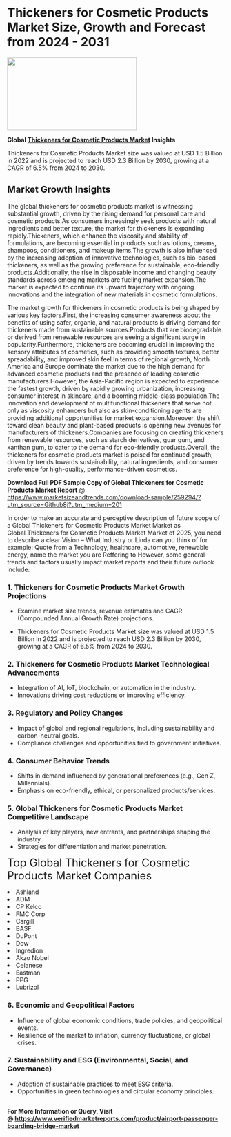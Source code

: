 <H1>Thickeners for Cosmetic Products Market Size, Growth and Forecast from 2024 - 2031</H1><img class="aligncenter size-medium wp-image-584254" src="https://thirdeyenews.in/wp-content/uploads/2024/09/Global-Market-Research-300x168.jpeg" alt="" width="300" height="168" /><p><strong>Global&nbsp;<a href="https://www.marketsizeandtrends.com/download-sample/259294/?utm_source=Github8j?utm_medium=201">Thickeners for Cosmetic Products Market</a> Insights</strong></p><p>Thickeners for Cosmetic Products Market size was valued at USD 1.5 Billion in 2022 and is projected to reach USD 2.3 Billion by 2030, growing at a CAGR of 6.5% from 2024 to 2030.</p><p><h2>Market Growth Insights</h2> <p>The global thickeners for cosmetic products market is witnessing substantial growth, driven by the rising demand for personal care and cosmetic products.As consumers increasingly seek products with natural ingredients and better texture, the market for thickeners is expanding rapidly.Thickeners, which enhance the viscosity and stability of formulations, are becoming essential in products such as lotions, creams, shampoos, conditioners, and makeup items.The growth is also influenced by the increasing adoption of innovative technologies, such as bio-based thickeners, as well as the growing preference for sustainable, eco-friendly products.Additionally, the rise in disposable income and changing beauty standards across emerging markets are fueling market expansion.The market is expected to continue its upward trajectory with ongoing innovations and the integration of new materials in cosmetic formulations.</p> <p>The market growth for thickeners in cosmetic products is being shaped by various key factors.First, the increasing consumer awareness about the benefits of using safer, organic, and natural products is driving demand for thickeners made from sustainable sources.Products that are biodegradable or derived from renewable resources are seeing a significant surge in popularity.Furthermore, thickeners are becoming crucial in improving the sensory attributes of cosmetics, such as providing smooth textures, better spreadability, and improved skin feel.In terms of regional growth, North America and Europe dominate the market due to the high demand for advanced cosmetic products and the presence of leading cosmetic manufacturers.However, the Asia-Pacific region is expected to experience the fastest growth, driven by rapidly growing urbanization, increasing consumer interest in skincare, and a booming middle-class population.The innovation and development of multifunctional thickeners that serve not only as viscosity enhancers but also as skin-conditioning agents are providing additional opportunities for market expansion.Moreover, the shift toward clean beauty and plant-based products is opening new avenues for manufacturers of thickeners.Companies are focusing on creating thickeners from renewable resources, such as starch derivatives, guar gum, and xanthan gum, to cater to the demand for eco-friendly products.Overall, the thickeners for cosmetic products market is poised for continued growth, driven by trends towards sustainability, natural ingredients, and consumer preference for high-quality, performance-driven cosmetics.</p> <p><span class=""><strong>Download Full PDF Sample Copy of Global Thickeners for Cosmetic Products Market Report</strong> @ <a href="https://www.marketsizeandtrends.com/download-sample/259294/?utm_source=Github8j?utm_medium=201" target="_blank">https://www.marketsizeandtrends.com/download-sample/259294/?utm_source=Github8j?utm_medium=201</a></span></p><p>In order to make an accurate and perceptive description of future scope of a Global&nbsp;Thickeners for Cosmetic Products Market Market as Global&nbsp;Thickeners for Cosmetic Products Market Market of 2025, you need to describe a clear Vision &ndash; What Industry or Linda can you think of for example: Quote from a Technology, healthcare, automotive, renewable energy, name the market you are Reffering to.However, some general trends and factors usually impact market reports and their future outlook include:</p><h3>1.&nbsp;<strong>Thickeners for Cosmetic Products Market Growth Projections</strong></h3><ul><li>Examine market size trends, revenue estimates and CAGR (Compounded Annual Growth Rate) projections.</li><li><p>Thickeners for Cosmetic Products Market size was valued at USD 1.5 Billion in 2022 and is projected to reach USD 2.3 Billion by 2030, growing at a CAGR of 6.5% from 2024 to 2030.</p></li></ul><h3>2.&nbsp;<strong>Thickeners for Cosmetic Products Market Technological Advancements</strong></h3><ul><li>Integration of AI, IoT, blockchain, or automation in the industry.</li><li>Innovations driving cost reductions or improving efficiency.</li></ul><h3>3.&nbsp;<strong>Regulatory and Policy Changes</strong></h3><ul><li>Impact of global and regional regulations, including sustainability and carbon-neutral goals.</li><li>Compliance challenges and opportunities tied to government initiatives.</li></ul><h3>4.&nbsp;<strong>Consumer Behavior Trends</strong></h3><ul><li>Shifts in demand influenced by generational preferences (e.g., Gen Z, Millennials).</li><li>Emphasis on eco-friendly, ethical, or personalized products/services.</li></ul><h3>5.&nbsp;<strong>Global Thickeners for Cosmetic Products Market Competitive Landscape</strong></h3><ul><li>Analysis of key players, new entrants, and partnerships shaping the industry.</li><li>Strategies for differentiation and market penetration.</li></ul><p data-pm-slice="1 1 []"><span style="color: inherit; font-family: inherit; font-size: 25px;">Top Global Thickeners for Cosmetic Products Market Companies</span></p><div class="" data-test-id=""><p><li>Ashland</li><li> ADM</li><li> CP Kelco</li><li> FMC Corp</li><li> Cargill</li><li> BASF</li><li> DuPont</li><li> Dow</li><li> Ingredion</li><li> Akzo Nobel</li><li> Celanese</li><li> Eastman</li><li> PPG</li><li> Lubrizol</li></p></div><h3>6.&nbsp;<strong>Economic and Geopolitical Factors</strong></h3><ul><li>Influence of global economic conditions, trade policies, and geopolitical events.</li><li>Resilience of the market to inflation, currency fluctuations, or global crises.</li></ul><h3>7.&nbsp;<strong>Sustainability and ESG (Environmental, Social, and Governance)</strong></h3><ul><li>Adoption of sustainable practices to meet ESG criteria.</li><li>Opportunities in green technologies and circular economy principles.</li></ul><h2><strong style="font-size: 14px;">For More Information or Query, Visit @&nbsp;</strong><a style="background-color: #ffffff; font-size: 14px;" href="https://www.marketsizeandtrends.com/report/thickeners-for-cosmetic-products-market/" target="_blank">https://www.verifiedmarketreports.com/product/airport-passenger-boarding-bridge-market</a></h2>